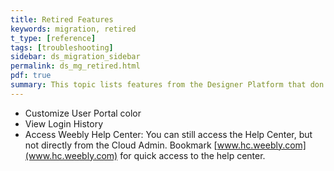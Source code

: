 ```yaml
---
title: Retired Features
keywords: migration, retired
t_type: [reference]
tags: [troubleshooting]
sidebar: ds_migration_sidebar
permalink: ds_mg_retired.html
pdf: true
summary: This topic lists features from the Designer Platform that don't exist in Cloud Admin.
---
```

* Customize User Portal color
* View Login History
* Access Weebly Help Center: You can still access the Help Center, but not directly from the Cloud Admin. Bookmark [www.hc.weebly.com](www.hc.weebly.com) for quick access to the help center.

